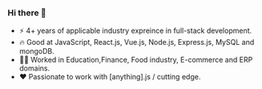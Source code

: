 ### Hi there 👋

- ⚡ 4+ years of applicable industry expreince in full-stack development.
- 🔥 Good at JavaScript, React.js, Vue.js, Node.js, Express.js, MySQL and mongoDB.
- 👨‍🏭 Worked in Education,Finance, Food industry, E-commerce and ERP domains.
- ❤️ Passionate to work with [anything].js / cutting edge.


